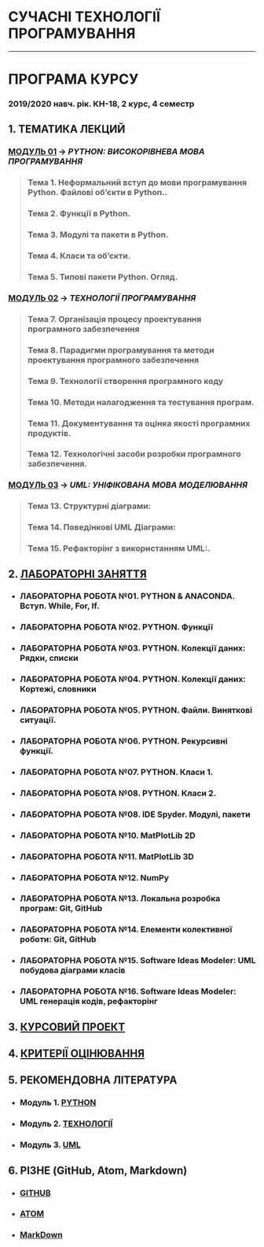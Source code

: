 # **СУЧАСНІ ТЕХНОЛОГІЇ ПРОГРАМУВАННЯ**
***
# ПРОГРАМА КУРСУ
### 2019/2020 навч. рік. КН-18, 2 курс, 4 семестр
## 1. ТЕМАТИКА ЛЕКЦИЙ  
### [**МОДУЛЬ 01**](/Lections/Modulo_1/Lec_Mod_1.md) -> *PYTHON: ВИСОКОРІВНЕВА МОВА ПРОГРАМУВАННЯ*
>### **Тема 1. Неформальний вступ до мови програмування Python. Файлові об’єкти в Python.**.  
>### **Тема 2. Функції в Python.**
>### **Тема 3. Модулі та пакети в Python.**
>### **Тема 4. Класи та об’єкти.**
>### **Тема 5. Типові пакети Python. Огляд.**

### [**МОДУЛЬ 02**](/Lections/Modulo_2/Lec_Mod_2.md) -> *ТЕХНОЛОГІЇ ПРОГРАМУВАННЯ*
>### **Тема 7. Організація процесу проектування програмного забезпечення**
>### **Тема 8. Парадигми програмування та методи проектування програмного забезпечення**
>### **Тема 9.  Технології створення програмного коду**
>### **Тема 10. Методи налагодження та тестування програм.**  
>### **Тема 11. Документування та оцінка якості програмних продуктів.**  
>### **Тема 12. Технологічні засоби розробки програмного забезпечення.**

### [**МОДУЛЬ 03**](/Lections/Modulo_3/Lec_Mod_3.md) -> *UML: УНІФІКОВАНА МОВА МОДЕЛЮВАННЯ*
>### **Тема 13. Структурні діаграми:**
>### **Тема 14. Поведінкові UML Діаграми**:
>### **Тема 15. Рефакторінг з використанням UML:**.

## 2. [**ЛАБОРАТОРНІ ЗАНЯТТЯ**](/Lab_Works/Lab_Works_00_List.md)
* ### **ЛАБОРАТОРНА РОБОТА №01. PYTHON & ANACONDA. Вступ. While, For, If.**  
* ### **ЛАБОРАТОРНА РОБОТА №02. PYTHON. Функції**  
* ### **ЛАБОРАТОРНА РОБОТА №03. PYTHON. Колекції даних: Рядки, списки**  
* ### **ЛАБОРАТОРНА РОБОТА №04. PYTHON. Колекції даних: Кортежі, словники**  
* ### **ЛАБОРАТОРНА РОБОТА №05. PYTHON. Файли. Виняткові ситуації.**  
* ### **ЛАБОРАТОРНА РОБОТА №06. PYTHON. Рекурсивні функції.**  
* ### **ЛАБОРАТОРНА РОБОТА №07. PYTHON. Класи 1.**  
* ### **ЛАБОРАТОРНА РОБОТА №08. PYTHON. Класи 2.**
* ### **ЛАБОРАТОРНА РОБОТА №08. IDE Spyder. Модулі, пакети**  
* ### **ЛАБОРАТОРНА РОБОТА №10. MatPlotLib 2D**  
* ### **ЛАБОРАТОРНА РОБОТА №11. MatPlotLib 3D**  
* ### **ЛАБОРАТОРНА РОБОТА №12. NumPy**
* ### **ЛАБОРАТОРНА РОБОТА №13. Локальна розробка програм: Git, GitHub**
* ### **ЛАБОРАТОРНА РОБОТА №14. Елементи колективної роботи: Git, GitHub**  
* ### **ЛАБОРАТОРНА РОБОТА №15. Software Ideas Modeler: UML побудова діаграми класів**  
* ### **ЛАБОРАТОРНА РОБОТА №16. Software Ideas Modeler: UML генерація кодів, рефакторінг**

## 3. [**КУРСОВИЙ ПРОЕКТ**](/Curs_Work/Curs_Work_01_Descript.md)
## 4. [**КРИТЕРІЇ ОЦІНЮВАННЯ**](/Criterion_MPT_full.pdf)

## 5. **РЕКОМЕНДОВНА ЛІТЕРАТУРА**
* ### **Модуль 1.** [**PYTHON**](/Biblio/PYTHON_books_.md)
* ### **Модуль 2.** [**ТЕХНОЛОГІЇ**](/Biblio/Techniq_books_.md)
* ### **Модуль 3.** [**UML**](/Biblio/UML_books_.md)

## 6. **РІЗНЕ (GitHub, Atom, Markdown)**
* ### [**GITHUB**](/Diff_Git_Atom_MarkDown/GitHub.md)
* ### [**ATOM**](/Diff_Git_Atom_MarkDown/Atom.md)
* ### [**MarkDown**](/Diff_Git_Atom_MarkDown/Mark.md)

